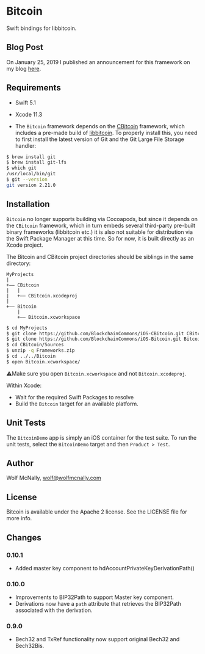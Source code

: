 # Bitcoin

Swift bindings for libbitcoin.

## Blog Post

On January 25, 2019 I published an announcement for this framework on my blog [here](https://wolfmcnally.com/125/announcing-open-source-bitcoin-framework-for-ios/).

## Requirements

* Swift 5.1

* Xcode 11.3

* The `Bitcoin` framework depends on the [CBitcoin](https://github.com/BlockchainCommons/iOS-CBitcoin) framework, which includes a pre-made build of [libbitcoin](https://github.com/libbitcoin). To properly install this, you need to first install the latest version of Git and the Git Large File Storage handler:

```bash
$ brew install git
$ brew install git-lfs
$ which git
/usr/local/bin/git
$ git --version
git version 2.21.0
```

## Installation

`Bitcoin` no longer supports building via Cocoapods, but since it depends on the `CBitcoin` framework, which in turn embeds several third-party pre-built binary frameworks (libbitcoin etc.) it is also not suitable for distribution via the Swift Package Manager at this time. So for now, it is built directly as an Xcode project.

The Bitcoin and CBitcoin project directories should be siblings in the same directory:

```
MyProjects
|
+—— CBitcoin
|   |
|   +—— CBitcoin.xcodeproj
|
+—— Bitcoin
    |
    +—— Bitcoin.xcworkspace
```

```bash
$ cd MyProjects
$ git clone https://github.com/BlockchainCommons/iOS-CBitcoin.git CBitcoin
$ git clone https://github.com/BlockchainCommons/iOS-Bitcoin.git Bitcoin
$ cd CBitcoin/Sources
$ unzip -q Frameworks.zip
$ cd ../../Bitcoin
$ open Bitcoin.xcworkspace/
```

⚠️Make sure you open `Bitcoin.xcworkspace` and not `Bitcoin.xcodeproj`.

Within Xcode:

* Wait for the required Swift Packages to resolve
* Build the `Bitcoin` target for an available platform.

## Unit Tests

The `BitcoinDemo` app is simply an iOS container for the test suite. To run the unit tests, select the `BitcoinDemo` target and then `Product > Test`.

## Author

Wolf McNally, wolf@wolfmcnally.com

## License

Bitcoin is available under the Apache 2 license. See the LICENSE file for more info.

## Changes

### 0.10.1

* Added master key component to hdAccountPrivateKeyDerivationPath()

### 0.10.0

* Improvements to BIP32Path to support Master key component.
* Derivations now have a `path` attribute that retrieves the BIP32Path associated with the derivation.

### 0.9.0

* Bech32 and TxRef functionality now support original Bech32 and Bech32Bis.

